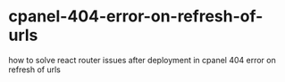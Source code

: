 # cpanel-404-error-on-refresh-of-urls
how to solve react router issues after deployment in cpanel 404 error on refresh of urls
